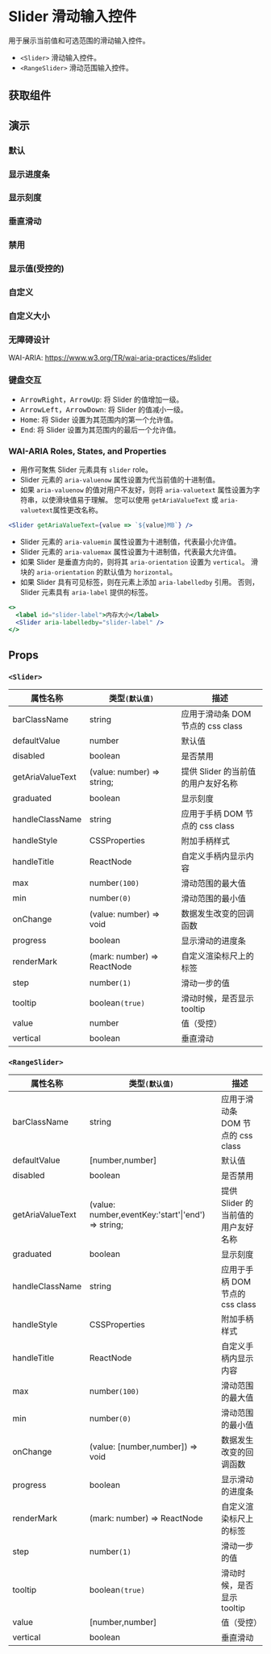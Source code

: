 # Slider 滑动输入控件

用于展示当前值和可选范围的滑动输入控件。

- `<Slider>` 滑动输入控件。
- `<RangeSlider>` 滑动范围输入控件。

## 获取组件

<!--{include:(components/slider/fragments/import.md)}-->

## 演示

### 默认

<!--{include:`basic.md`}-->

### 显示进度条

<!--{include:`progress.md`}-->

### 显示刻度

<!--{include:`graduated.md`}-->

### 垂直滑动

<!--{include:`vertical.md`}-->

### 禁用

<!--{include:`disabled.md`}-->

### 显示值(受控的)

<!--{include:`value.md`}-->

### 自定义

<!--{include:`custom.md`}-->

### 自定义大小

<!--{include:`size.md`}-->

### 无障碍设计

WAI-ARIA: https://www.w3.org/TR/wai-aria-practices/#slider

### 键盘交互

- <kbd>ArrowRight</kbd>，<kbd>ArrowUp</kbd>: 将 Slider 的值增加一级。
- <kbd>ArrowLeft</kbd>，<kbd>ArrowDown</kbd>: 将 Slider 的值减小一级。
- <kbd>Home</kbd>: 将 Slider 设置为其范围内的第一个允许值。
- <kbd>End</kbd>: 将 Slider 设置为其范围内的最后一个允许值。

### WAI-ARIA Roles, States, and Properties

- 用作可聚焦 Slider 元素具有 `slider` role。
- Slider 元素的 `aria-valuenow` 属性设置为代当前值的十进制值。
- 如果 `aria-valuenow` 的值对用户不友好，则将 `aria-valuetext` 属性设置为字符串，以使滑块值易于理解。 您可以使用 `getAriaValueText` 或 `aria-valuetext`属性更改名称。

```jsx
<Slider getAriaValueText={value => `${value}MB`} />
```

- Slider 元素的 `aria-valuemin` 属性设置为十进制值，代表最小允许值。
- Slider 元素的 `aria-valuemax` 属性设置为十进制值，代表最大允许值。
- 如果 Slider 是垂直方向的，则将其 `aria-orientation` 设置为 `vertical`。 滑块的 `aria-orientation` 的默认值为 `horizontal`。
- 如果 Slider 具有可见标签，则在元素上添加 `aria-labelledby` 引用。 否则，Slider 元素具有 `aria-label` 提供的标签。

```jsx
<>
  <label id="slider-label">内存大小</label>
  <Slider aria-labelledby="slider-label" />
</>
```

## Props

### `<Slider>`

| 属性名称         | 类型`(默认值)`              | 描述                               |
| ---------------- | --------------------------- | ---------------------------------- |
| barClassName     | string                      | 应用于滑动条 DOM 节点的 css class  |
| defaultValue     | number                      | 默认值                             |
| disabled         | boolean                     | 是否禁用                           |
| getAriaValueText | (value: number) => string;  | 提供 Slider 的当前值的用户友好名称 |
| graduated        | boolean                     | 显示刻度                           |
| handleClassName  | string                      | 应用于手柄 DOM 节点的 css class    |
| handleStyle      | CSSProperties               | 附加手柄样式                       |
| handleTitle      | ReactNode                   | 自定义手柄内显示内容               |
| max              | number`(100)`               | 滑动范围的最大值                   |
| min              | number`(0)`                 | 滑动范围的最小值                   |
| onChange         | (value: number) => void     | 数据发生改变的回调函数             |
| progress         | boolean                     | 显示滑动的进度条                   |
| renderMark       | (mark: number) => ReactNode | 自定义渲染标尺上的标签             |
| step             | number`(1)`                 | 滑动一步的值                       |
| tooltip          | boolean`(true)`             | 滑动时候，是否显示 tooltip         |
| value            | number                      | 值（受控）                         |
| vertical         | boolean                     | 垂直滑动                           |

### `<RangeSlider>`

| 属性名称         | 类型`(默认值)`                                         | 描述                               |
| ---------------- | ------------------------------------------------------ | ---------------------------------- |
| barClassName     | string                                                 | 应用于滑动条 DOM 节点的 css class  |
| defaultValue     | [number,number]                                        | 默认值                             |
| disabled         | boolean                                                | 是否禁用                           |
| getAriaValueText | (value: number,eventKey:'start'&#124;'end') => string; | 提供 Slider 的当前值的用户友好名称 |
| graduated        | boolean                                                | 显示刻度                           |
| handleClassName  | string                                                 | 应用于手柄 DOM 节点的 css class    |
| handleStyle      | CSSProperties                                          | 附加手柄样式                       |
| handleTitle      | ReactNode                                              | 自定义手柄内显示内容               |
| max              | number`(100)`                                          | 滑动范围的最大值                   |
| min              | number`(0)`                                            | 滑动范围的最小值                   |
| onChange         | (value: [number,number]) => void                       | 数据发生改变的回调函数             |
| progress         | boolean                                                | 显示滑动的进度条                   |
| renderMark       | (mark: number) => ReactNode                            | 自定义渲染标尺上的标签             |
| step             | number`(1)`                                            | 滑动一步的值                       |
| tooltip          | boolean`(true)`                                        | 滑动时候，是否显示 tooltip         |
| value            | [number,number]                                        | 值（受控）                         |
| vertical         | boolean                                                | 垂直滑动                           |
